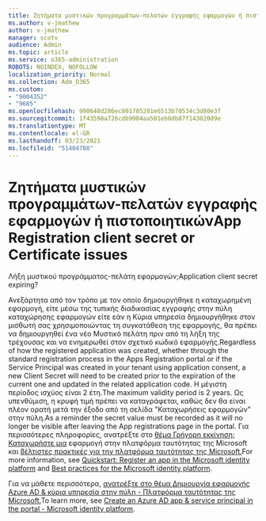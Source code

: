 ```yaml
---
title: Ζητήματα μυστικών προγραμμάτων-πελατών εγγραφής εφαρμογών ή πιστοποιητικών
ms.author: v-jmathew
author: v-jmathew
manager: scotv
audience: Admin
ms.topic: article
ms.service: o365-administration
ROBOTS: NOINDEX, NOFOLLOW
localization_priority: Normal
ms.collection: Adm_O365
ms.custom:
- "9004352"
- "9685"
ms.openlocfilehash: 990648d286ec801785201e6513b70534c3d80e3f
ms.sourcegitcommit: 1f43598a726cdb9904aa501eb8db87f143020d9e
ms.translationtype: MT
ms.contentlocale: el-GR
ms.lasthandoff: 03/23/2021
ms.locfileid: "51404788"
---
```

# <a name="app-registration-client-secret-or-certificate-issues"></a><span data-ttu-id="7e4a3-102">Ζητήματα μυστικών προγραμμάτων-πελατών εγγραφής εφαρμογών ή πιστοποιητικών</span><span class="sxs-lookup"><span data-stu-id="7e4a3-102">App Registration client secret or Certificate issues</span></span>

<span data-ttu-id="7e4a3-103">Λήξη μυστικού προγράμματος-πελάτη εφαρμογών;</span><span class="sxs-lookup"><span data-stu-id="7e4a3-103">Application client secret expiring?</span></span>

<span data-ttu-id="7e4a3-104">Ανεξάρτητα από τον τρόπο με τον οποίο δημιουργήθηκε η καταχωρημένη εφαρμογή, είτε μέσω της τυπικής διαδικασίας εγγραφής στην πύλη καταχώρησης εφαρμογών είτε εάν η Κύρια υπηρεσία δημιουργήθηκε στον μισθωτή σας χρησιμοποιώντας τη συγκατάθεση της εφαρμογής, θα πρέπει να δημιουργηθεί ένα νέο Μυστικό πελάτη πριν από τη λήξη της τρέχουσας και να ενημερωθεί στον σχετικό κωδικό εφαρμογής.</span><span class="sxs-lookup"><span data-stu-id="7e4a3-104">Regardless of how the registered application was created, whether through the standard registration process in the Apps Registration portal or if the Service Principal was created in your tenant using application consent, a new Client Secret will need to be created prior to the expiration of the current one and updated in the related application code.</span></span> <span data-ttu-id="7e4a3-105">Η μέγιστη περίοδος ισχύος είναι 2 έτη.</span><span class="sxs-lookup"><span data-stu-id="7e4a3-105">The maximum validity period is 2 years.</span></span> <span data-ttu-id="7e4a3-106">Ως υπενθύμιση, η κρυφή τιμή πρέπει να καταγράφεται, καθώς δεν θα είναι πλέον ορατή μετά την έξοδο από τη σελίδα "Καταχωρήσεις εφαρμογών" στην πύλη.</span><span class="sxs-lookup"><span data-stu-id="7e4a3-106">As a reminder the secret value must be recorded as it will no longer be visible after leaving the App registrations page in the portal.</span></span> <span data-ttu-id="7e4a3-107">Για περισσότερες πληροφορίες, ανατρέξτε στο [θέμα Γρήγορη εκκίνηση: Καταχωρήστε μια](https://docs.microsoft.com/azure/active-directory/develop/quickstart-register-app) εφαρμογή στην πλατφόρμα ταυτότητας της Microsoft και [βέλτιστες πρακτικές για την πλατφόρμα ταυτότητας της Microsoft.](https://docs.microsoft.com/azure/active-directory/develop/identity-platform-integration-checklist#security)</span><span class="sxs-lookup"><span data-stu-id="7e4a3-107">For more information, see [Quickstart: Register an app in the Microsoft identity platform](https://docs.microsoft.com/azure/active-directory/develop/quickstart-register-app) and [Best practices for the Microsoft identity platform](https://docs.microsoft.com/azure/active-directory/develop/identity-platform-integration-checklist#security).</span></span>

<span data-ttu-id="7e4a3-108">Για να μάθετε περισσότερα, [ανατρέξτε στο θέμα Δημιουργία εφαρμογής Azure AD & κύρια υπηρεσία στην πύλη - Πλατφόρμα ταυτότητας της Microsoft.](https://docs.microsoft.com/azure/active-directory/develop/howto-create-service-principal-portal)</span><span class="sxs-lookup"><span data-stu-id="7e4a3-108">To learn more, see [Create an Azure AD app & service principal in the portal - Microsoft identity platform](https://docs.microsoft.com/azure/active-directory/develop/howto-create-service-principal-portal).</span></span>
